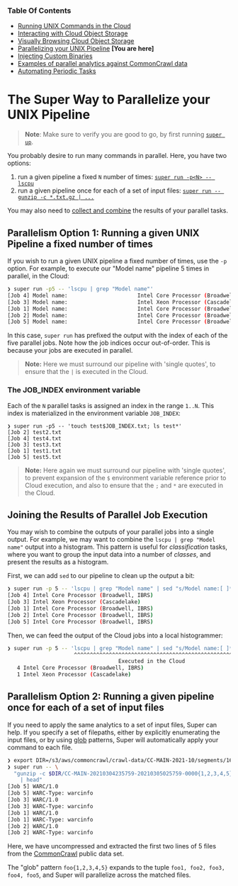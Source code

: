 ### Table Of Contents

- [Running UNIX Commands in the Cloud](./README.md#readme)
- [Interacting with Cloud Object Storage](./super-cos.md#readme)
- [Visually Browsing Cloud Object Storage](./super-browse.md#readme)
- [Parallelizing your UNIX Pipeline](./super-parallelism.md#readme) **[You are here]**
- [Injecting Custom Binaries](./super-cloudbin.md#readme)
- [Examples of parallel analytics against CommonCrawl data](../blogs/2-Super-CommonCrawl/README.md#readme)
- [Automating Periodic Tasks](./super-every.md)

# The Super Way to Parallelize your UNIX Pipeline

> **Note**: Make sure to verify you are good to go, by first running
> [`super up`](./super-up.md).

You probably desire to run many commands in parallel. Here, you have
two options:

1. run a given pipeline a fixed `N` number of times: [`super run -p<N> -- lscpu`](#parallelism-option-1-running-a-given-unix-pipeline-a-fixed-number-of-times)
2. run a given pipeline once for each of a set of input files: [`super run -- gunzip -c *.txt.gz | ...`](#parallelism-option-2-running-a-given-pipeline-once-for-each-of-a-set-of-input-files)

You may also need to [collect and
combine](#joining-the-results-of-parallel-job-execution) the results
of your parallel tasks.

## Parallelism Option 1: Running a given UNIX Pipeline a fixed number of times

If you wish to run a given UNIX pipeline a fixed number of times, use
the `-p` option.  For example, to execute our "Model name" pipeline 5
times in parallel, in the Cloud:

```sh
❯ super run -p5 -- 'lscpu | grep "Model name"'
[Job 4] Model name:                      Intel Core Processor (Broadwell, IBRS)
[Job 3] Model name:                      Intel Xeon Processor (Cascadelake)
[Job 1] Model name:                      Intel Core Processor (Broadwell, IBRS)
[Job 2] Model name:                      Intel Core Processor (Broadwell, IBRS)
[Job 5] Model name:                      Intel Core Processor (Broadwell, IBRS)
```

In this case, `super run` has prefixed the output with the index of
each of the five parallel jobs. Note how the job indices occur
out-of-order. This is because your jobs are executed in parallel.

> **Note:** Here we must surround our pipeline with 'single quotes',
> to ensure that the `|` is executed in the Cloud.

<!--You may use other UNIX constructs, such as `;`. To create the file
`test.txt` on each of the 5 containers, and then list them to verify
their existence (note how again the 'single quotes' are critical, so
that the `;` is executed in the Cloud, not your laptop):

```sh
❯ super run -p5 -- 'touch test.txt; ls test.txt'
test.txt
``` 
-->

### The JOB_INDEX environment variable

Each of the `N` parallel tasks is assigned an index in the range
`1..N`. This index is materialized in the environment variable
`JOB_INDEX`:
```
❯ super run -p5 -- 'touch test$JOB_INDEX.txt; ls test*'
[Job 2] test2.txt
[Job 4] test4.txt
[Job 3] test3.txt
[Job 1] test1.txt
[Job 5] test5.txt
```

> **Note:** Here again we must surround our pipeline with 'single
> quotes', to prevent expansion of the `$` environment variable
> reference prior to Cloud execution, and also to ensure that the `;`
> and `*` are executed in the Cloud.

## Joining the Results of Parallel Job Execution

You may wish to combine the outputs of your parallel jobs into a
single output. For example, we may want to combine the `lscpu | grep
"Model name"` output into a histogram. This pattern is useful for
*classification* tasks, where you want to group the input data into a
number of *classes*, and present the results as a histogram.

First, we can add `sed` to our pipeline to clean up the output a bit:

```sh
❯ super run -p 5 -- 'lscpu | grep "Model name" | sed "s/Model name:[ ]*//"'
[Job 4] Intel Core Processor (Broadwell, IBRS)
[Job 3] Intel Xeon Processor (Cascadelake)
[Job 1] Intel Core Processor (Broadwell, IBRS)
[Job 2] Intel Core Processor (Broadwell, IBRS)
[Job 5] Intel Core Processor (Broadwell, IBRS)
```

Then, we can feed the output of the Cloud jobs into a local histogrammer:

```sh
❯ super run -p 5 -- 'lscpu | grep "Model name" | sed "s/Model name:[ ]*//"' | sort | uniq -c
                     ^^^^^^^^^^^^^^^^^^^^^^^^^^^^^^^^^^^^^^^^^^^^^^^^^^^^^    ^^^^^^^^^^^^^^
                                   Executed in the Cloud                      on your laptop
   4 Intel Core Processor (Broadwell, IBRS)
   1 Intel Xeon Processor (Cascadelake)
```

## Parallelism Option 2: Running a given pipeline once for each of a set of input files

If you need to apply the same analytics to a set of input files, Super
can help. If you specify a set of filepaths, either by explicitly
enumerating the input files, or by using
[glob](https://en.wikipedia.org/wiki/Glob_(programming)) patterns,
Super will automatically apply your command to each file.

```sh
❯ export DIR=/s3/aws/commoncrawl/crawl-data/CC-MAIN-2021-10/segments/1614178369553.75/wat
❯ super run -- \
  "gunzip -c $DIR/CC-MAIN-20210304235759-20210305025759-0000{1,2,3,4,5}.warc.wat.gz \
    | head"
[Job 5] WARC/1.0
[Job 5] WARC-Type: warcinfo
[Job 3] WARC/1.0
[Job 3] WARC-Type: warcinfo
[Job 1] WARC/1.0
[Job 1] WARC-Type: warcinfo
[Job 2] WARC/1.0
[Job 2] WARC-Type: warcinfo
```

Here, we have uncompressed and extracted the first two lines of 5
files from the [CommonCrawl](https://commoncrawl.org/) public data
set.

The "glob" pattern `foo{1,2,3,4,5}` expands to the tuple `foo1, foo2,
foo3, foo4, foo5`, and Super will parallelize across the matched
files.
